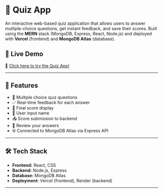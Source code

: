# 🧠 Quiz App

An interactive web-based quiz application that allows users to answer multiple-choice questions, get instant feedback, and save their scores. Built using the **MERN** stack (MongoDB, Express, React, Node.js) and deployed with **Vercel** (frontend) and **MongoDB Atlas** (database).

## 🚀 Live Demo

🔗 [Click here to try the Quiz App!](https://quiz-app-xihr.vercel.app/)

---

## 📸 Features

- 🎯 Multiple choice quiz questions
- ✅ Real-time feedback for each answer
- 🧮 Final score display
- 📝 User input name
- 📤 Score submission to backend
- 🔁 Review your answers
- 🌐 Connected to MongoDB Atlas via Express API

---

## 🛠️ Tech Stack

- **Frontend:** React, CSS
- **Backend:** Node.js, Express
- **Database:** MongoDB Atlas
- **Deployment:** Vercel (frontend), Render (backend) 

---

